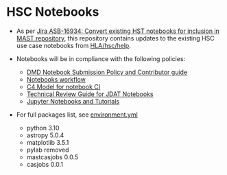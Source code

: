 # HSC Notebooks
- As per [Jira ASB-16934: Convert existing HST notebooks for inclusion in MAST repository][1], this repository contains updates to the existing HSC use case notebooks from [HLA/hsc/help][2].
- Notebooks will be in compliance with the following policies:
  - [DMD Notebook Submission Policy and Contributor guide][4]
  - [Notebooks workflow][5]
  - [C4 Model for notebook CI][6]
  - [Technical Review Guide for JDAT Notebooks][7]
  - [Jupyter Notebooks and Tutorials][8]
- For full packages list, see [environment.yml][3]
  - python 3.10
  - astropy 5.0.4
  - matplotlib 3.5.1
  - pylab removed
  - mastcasjobs 0.0.5
  - casjobs 0.0.1








  [1]: https://jira.stsci.edu/browse/ASB-16934
  [2]: https://grit.stsci.edu/HLA/hsc/-/tree/master/hsc/help
  [3]: https://grit.stsci.edu/tmckinney/hsc_notebook_updates/-/blob/main/environment.yml
  [4]: https://innerspace.stsci.edu/x/hrWsEg
  [5]: https://innerspace.stsci.edu/x/foqgEQ
  [6]: https://innerspace.stsci.edu/x/XOUQEQ
  [7]: https://innerspace.stsci.edu/x/A6fsEQ
  [8]: https://github.com/spacetelescope/style-guides/blob/master/guides/jupyter-notebooks.md
